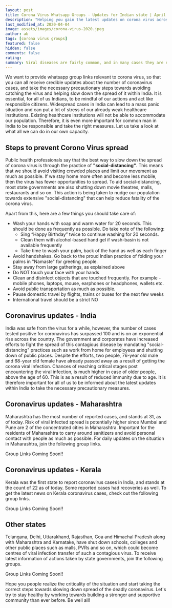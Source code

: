 ```yaml
---
layout: post
title: Corona Virus Whatsapp Groups - Updates for Indian state | April 2020
description: "Helping you gain the latest updates on corona virus across different states in India on whatsapp groups with information from credible sources. Whether you are from Maharashtra, Bengal, Karnataka or Telangana, we have list of updates from all Indian states so that you can take the necessary precautions."
last_modified_at: 2020-04-04
image: assets/images/corona-virus-2020.jpeg
author: ab
tags: [corona virus groups]
featured: false
hidden: false
comments: false
rating:
summary: Viral diseases are fairly common, and in many cases they are not too threatening to human lives as in the case of common cold. However, over the years, we have observed terrifying cases of different viral infections such as zika virus, swine flu, ebola, rotavirus and so on across the world. Currently, we have another strain of virus, known as the corona virus, which has become one of the most dangerous virus because of its ability to spread fast and lead to highly critical cases, including death in some cases.
---
```


We want to provide whatsapp group links relevant to corona virus, so that you can all receive credible updates about the number of coronavirus cases, and take the necessary precautionary steps towards avoiding catching the virus and helping slow down the spread of it within India. It is essential, for all of us Indians, to be mindful of our actions and act like responsible citizens. Widespread cases in India can lead to a mass panic situation and can put a lot of stress of our already weak healthcare institutions. Existing healthcare institutions will not be able to accommodate our population. Therefore, it is even more important for common man in India to be responsible and take the right measures. Let us take a look at what all we can do in our own capacity.


## Steps to prevent Corono Virus spread

Public health professionals say that the best way to slow down the spread of corona virus is through the practice of <b>"social-distancing"</b>. This means that we should avoid visiting crowded places and limit our movement as much as possible. If we stay home more often and become less mobile, then the virus has fewer opportunities to spread. To aid social-distancing, most state governments are also shutting down movie theatres, malls, restaurants and so on. This action is being taken to nudge our population towards extensive "social-distancing" that can help reduce fatality of the corona virus.

Apart from this, here are a few things you should take care of:

<ul>
<li> Wash your hands with soap and warm water for 20 seconds. This should be done as frequently as possible. Do take note of the following:
<ul><li> Sing “Happy Birthday” twice to continue washing for 20 seconds. </li>
<li> Clean them with alcohol-based hand gel if wash-basin is not available frequently</li>
<li> Take time to wash your palm, back of the hand as well as each finger</li>
</ul></li>
<li> Avoid handshakes. Go back to the proud Indian practice of folding your palms in "Namaste" for greeting people. </li>
<li> Stay away from large gatherings, as explained above </li>
<li> Do NOT touch your face with your hands </li>
<li> Clean and disinfect objects that are touched frequently. For example - mobile phones, laptops, mouse, earphones or headphones, wallets etc. </li>
<li> Avoid public transportation as much as possible. </li>
<li> Pause domestic travel by flights, trains or buses for the next few weeks</li>
<li> International travel should be a strict NO </li></ul>

## Coronavirus updates - India

India was safe from the virus for a while, however, the number of cases tested positive for coronavirus has surpassed 100 and is on an exponential rise across the country. The government and corporates have increased efforts to fight the spread of this contagious disease by mandating "social-distancing" practices such as work from home for employees and shutting down of public places. Despite the efforts, two people, 76-year old male and 68-year old female have already passed away as a result of getting the corona viral infection. Chances of reaching critical stages post encountering the viral infection, is much higher in case of older people, above the age of 60. This is as a result of reduced immunity due to age. It is therefore important for all of us to be informed about the latest updates within India to take the necessary precautionary measures.

## Coronavirus updates - Maharashtra

Maharashtra has the most number of reported cases, and stands at 31, as of today. Risk of viral infected spread is potentially higher since Mumbai and Pune are 2 of the concentrated cities in Maharashtra. Important for the residents of Maharashtra to carry around sanitizers and avoid personal contact with people as much as possible. For daily updates on the situation in Maharashtra, join the following group links.

Group Links Coming Soon!!

## Coronavirus updates - Kerala

Kerala was the first state to report coronavirus cases in India, and stands at the count of 22 as of today. Some reported cases had recoveries as well. To get the latest news on Kerala coronavirus cases, check out the following group links.

Group Links Coming Soon!!

## Other states

Telangana, Delhi, Uttarakhand, Rajasthan, Goa and Himachal Pradesh along with Maharashtra and Karnatake, have shut down schools, colleges and other public places such as malls, PVRs and so on, which could become centres of viral infection transfer of such a contagious virus. To receive latest information of actions taken by state governments, join the following groups.

Group Links Coming Soon!!

Hope you people realize the criticality of the situation and start taking the correct steps towards slowing down spread of the deadly coronavirus. Let's try to stay healthy by working towards building a stronger and supportive community than ever before.
Be well all!

<br/>
